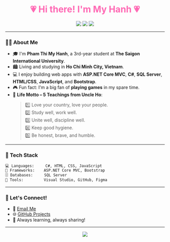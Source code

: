 
<h1 align="center" style="color:#ff69b4;">💗 Hi there! I'm My Hanh 💗</h1>

<p align="center">
  <img src="https://img.shields.io/badge/Gender-Female-ff69b4" />
  <img src="https://img.shields.io/badge/Location-HoChiMinh--City-violet" />
  <img src="https://img.shields.io/badge/Language-C%23%20%7C%20HTML%20%7C%20CSS%20%7C%20JS-ffb6c1" />
</p>

---

### 👩‍💻 About Me

- 🎓 I'm **Pham Thi My Hanh**, a 3rd-year student at **The Saigon International University**.  
- 🏙 Living and studying in **Ho Chi Minh City, Vietnam**.  
- 💻 I enjoy building web apps with **ASP.NET Core MVC**, **C#**, **SQL Server**, **HTML/CSS**, **JavaScript**, and **Bootstrap**.  
- 🎮 Fun fact: I'm a big fan of **playing games** in my spare time.  
- 🌟 **Life Motto – 5 Teachings from Uncle Ho**:  
  > 1️⃣ Love your country, love your people.  
  > 2️⃣ Study well, work well.  
  > 3️⃣ Unite well, discipline well.  
  > 4️⃣ Keep good hygiene.  
  > 5️⃣ Be honest, brave, and humble.  

---

### 🌷 Tech Stack

```bash
💻 Languages:     C#, HTML, CSS, JavaScript
🧰 Frameworks:    ASP.NET Core MVC, Bootstrap
🗄️ Databases:     SQL Server
🎨 Tools:         Visual Studio, GitHub, Figma
```

---

### 🌸 Let's Connect!

- 💌 [Email Me](mailto:studyhanh@gmail.com)
- 🌐 [GitHub Projects](https://github.com/hanhptm123)
- 💖 Always learning, always sharing!

---

<p align="center">
  <img src="https://capsule-render.vercel.app/api?type=wave&color=ffb6c1&height=100&section=footer"/>
</p>
